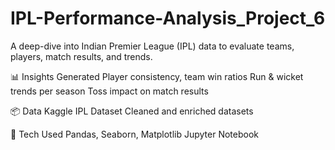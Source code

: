 # IPL-Performance-Analysis_Project_6
A deep-dive into Indian Premier League (IPL) data to evaluate teams, players, match results, and trends.

📊 Insights Generated
Player consistency, team win ratios
Run & wicket trends per season
Toss impact on match results

📦 Data
Kaggle IPL Dataset
Cleaned and enriched datasets

🔧 Tech Used
Pandas, Seaborn, Matplotlib
Jupyter Notebook
